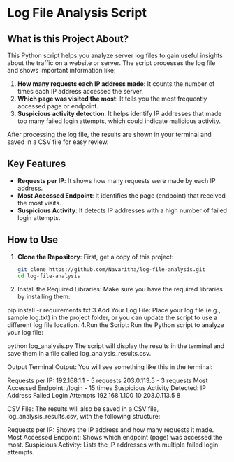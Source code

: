 # Log File Analysis Script

## What is this Project About?

This Python script helps you analyze server log files to gain useful insights about the traffic on a website or server. The script processes the log file and shows important information like:

1. **How many requests each IP address made**: It counts the number of times each IP address accessed the server.
2. **Which page was visited the most**: It tells you the most frequently accessed page or endpoint.
3. **Suspicious activity detection**: It helps identify IP addresses that made too many failed login attempts, which could indicate malicious activity.

After processing the log file, the results are shown in your terminal and saved in a CSV file for easy review.

## Key Features

- **Requests per IP**: It shows how many requests were made by each IP address.
- **Most Accessed Endpoint**: It identifies the page (endpoint) that received the most visits.
- **Suspicious Activity**: It detects IP addresses with a high number of failed login attempts.

## How to Use

1. **Clone the Repository**:
   First, get a copy of this project:
   ```bash
   git clone https://github.com/Navaritha/log-file-analysis.git
   cd log-file-analysis
2. Install the Required Libraries: Make sure you have the required libraries by installing them:

pip install -r requirements.txt
3.Add Your Log File: Place your log file (e.g., sample.log.txt) in the project folder, or you can update the script to use a different log file location.
4.Run the Script: Run the Python script to analyze your log file:

python log_analysis.py
The script will display the results in the terminal and save them in a file called log_analysis_results.csv.

Output
Terminal Output:
You will see something like this in the terminal:

Requests per IP:
192.168.1.1 - 5 requests
203.0.113.5 - 3 requests
Most Accessed Endpoint: /login - 15 times
Suspicious Activity Detected: 
IP Address            Failed Login Attempts
192.168.1.100         10
203.0.113.5           8

CSV File:
The results will also be saved in a CSV file, log_analysis_results.csv, with the following structure:

Requests per IP: Shows the IP address and how many requests it made.
Most Accessed Endpoint: Shows which endpoint (page) was accessed the most.
Suspicious Activity: Lists the IP addresses with multiple failed login attempts.
